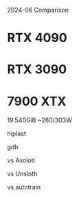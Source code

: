 2024-06 Comparison

# RTX 4090

# RTX 3090

# 7900 XTX

19.540GiB
~280/303W

hiplast

gdb


vs Axolotl

vs Unsloth

vs autotrain